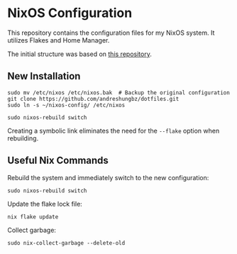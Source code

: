 # NixOS Configuration

This repository contains the configuration files for my NixOS system. It utilizes Flakes and Home Manager.

The initial structure was based on [this repository](https://github.com/Andrey0189/nixos-config).

## New Installation

```
sudo mv /etc/nixos /etc/nixos.bak  # Backup the original configuration
git clone https://github.com/andreshungbz/dotfiles.git
sudo ln -s ~/nixos-config/ /etc/nixos

sudo nixos-rebuild switch
```

Creating a symbolic link eliminates the need for the `--flake` option when rebuilding.

## Useful Nix Commands

Rebuild the system and immediately switch to the new configuration:

```
sudo nixos-rebuild switch
```

Update the flake lock file:

```
nix flake update
```

Collect garbage:

```
sudo nix-collect-garbage --delete-old
```
